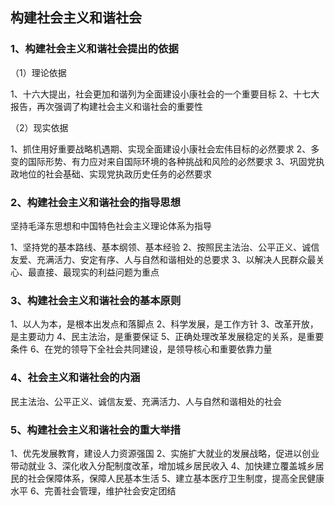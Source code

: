 ## 构建社会主义和谐社会

### 1、构建社会主义和谐社会提出的依据

（1）理论依据

1、十六大提出，社会更加和谐列为全面建设小康社会的一个重要目标
2、十七大报告，再次强调了构建社会主义和谐社会的重要性

（2）现实依据

1、抓住用好重要战略机遇期、实现全面建设小康社会宏伟目标的必然要求
2、多变的国际形势、有力应对来自国际环境的各种挑战和风险的必然要求
3、巩固党执政地位的社会基础、实现党执政历史任务的必然要求

### 2、构建社会主义和谐社会的指导思想

坚持毛泽东思想和中国特色社会主义理论体系为指导

1、坚持党的基本路线、基本纲领、基本经验
2、按照民主法治、公平正义、诚信友爱、充满活力、安定有序、人与自然和谐相处的总要求
3、以解决人民群众最关心、最直接、最现实的利益问题为重点

### 3、构建社会主义和谐社会的基本原则

1、以人为本，是根本出发点和落脚点
2、科学发展，是工作方针
3、改革开放，是主要动力
4、民主法治，是重要保证
5、正确处理改革发展稳定的关系，是重要条件
6、在党的领导下全社会共同建设，是领导核心和重要依靠力量

### 4、社会主义和谐社会的内涵

民主法治、公平正义、诚信友爱、充满活力、人与自然和谐相处的社会

### 5、构建社会主义和谐社会的重大举措

1、优先发展教育，建设人力资源强国
2、实施扩大就业的发展战略，促进以创业带动就业
3、深化收入分配制度改革，增加城乡居民收入
4、加快建立覆盖城乡居民的社会保障体系，保障人民基本生活
5、建立基本医疗卫生制度，提高全民健康水平
6、完善社会管理，维护社会安定团结